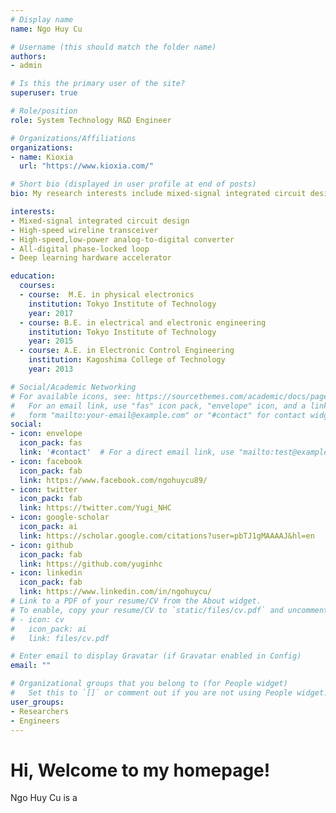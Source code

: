 ```yaml
---
# Display name
name: Ngo Huy Cu

# Username (this should match the folder name)
authors:
- admin

# Is this the primary user of the site?
superuser: true

# Role/position
role: System Technology R&D Engineer

# Organizations/Affiliations
organizations:
- name: Kioxia
  url: "https://www.kioxia.com/"

# Short bio (displayed in user profile at end of posts)
bio: My research interests include mixed-signal integrated circuit design, high-speed wireline transceiver, high-speed ADC.

interests:
- Mixed-signal integrated circuit design
- High-speed wireline transceiver
- High-speed,low-power analog-to-digital converter
- All-digital phase-locked loop
- Deep learning hardware accelerator

education:
  courses:
  - course:  M.E. in physical electronics
    institution: Tokyo Institute of Technology
    year: 2017
  - course: B.E. in electrical and electronic engineering
    institution: Tokyo Institute of Technology
    year: 2015
  - course: A.E. in Electronic Control Engineering 
    institution: Kagoshima College of Technology
    year: 2013

# Social/Academic Networking
# For available icons, see: https://sourcethemes.com/academic/docs/page-builder/#icons
#   For an email link, use "fas" icon pack, "envelope" icon, and a link in the
#   form "mailto:your-email@example.com" or "#contact" for contact widget.
social:
- icon: envelope
  icon_pack: fas
  link: '#contact'  # For a direct email link, use "mailto:test@example.org".
- icon: facebook
  icon_pack: fab
  link: https://www.facebook.com/ngohuycu89/
- icon: twitter
  icon_pack: fab
  link: https://twitter.com/Yugi_NHC
- icon: google-scholar
  icon_pack: ai
  link: https://scholar.google.com/citations?user=pbTJ1gMAAAAJ&hl=en
- icon: github
  icon_pack: fab
  link: https://github.com/yuginhc
- icon: linkedin
  icon_pack: fab
  link: https://www.linkedin.com/in/ngohuycu/ 
# Link to a PDF of your resume/CV from the About widget.
# To enable, copy your resume/CV to `static/files/cv.pdf` and uncomment the lines below.
# - icon: cv
#   icon_pack: ai
#   link: files/cv.pdf

# Enter email to display Gravatar (if Gravatar enabled in Config)
email: ""

# Organizational groups that you belong to (for People widget)
#   Set this to `[]` or comment out if you are not using People widget.
user_groups:
- Researchers
- Engineers
---
```


# Hi, Welcome to my homepage!
Ngo Huy Cu is a 

<!-- professor of artificial intelligence at the Stanford AI Lab. His research interests include distributed robotics, mobile computing and programmable matter. He leads the Robotic Neurobiology group, which develops self-reconfiguring robots, systems of self-organizing robots, and mobile sensor networks.

Lorem ipsum dolor sit amet, consectetur adipiscing elit. Sed neque elit, tristique placerat feugiat ac, facilisis vitae arcu. Proin eget egestas augue. Praesent ut sem nec arcu pellentesque aliquet. Duis dapibus diam vel metus tempus vulputate. -->
